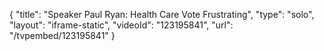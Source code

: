 {
    "title": "Speaker Paul Ryan: Health Care Vote Frustrating",
    "type": "solo",
    "layout": "iframe-static",
    "videoId": "123195841",
    "url": "\/tvpembed\/123195841"
}
